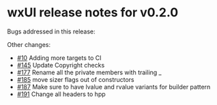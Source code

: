 # wxUI release notes for v0.2.0

Bugs addressed in this release:

Other changes:

* [#10](../../issues/10) Adding more targets to CI
* [#145](../../issues/145) Update Copyright checks
* [#177](../../issues/177) Rename all the private members with trailing _
* [#185](../../issues/185) move sizer flags out of constructors
* [#187](../../issues/187) Make sure to have lvalue and rvalue variants for builder pattern
* [#191](../../issues/191) Change all headers to hpp

